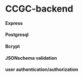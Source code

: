 # CCGC-backend
#### Express
#### Postgresql
#### Bcrypt
#### JSONschema validation
#### user authentication/authorization
